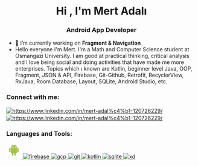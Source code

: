 <h1 align="center">Hi , I'm Mert Adalı</h1>
<h3 align="center">Android App Developer</h3>

- 🔭 I’m currently working on **Fragment & Navigation**
- Hello everyone I'm Mert. I'm a Math and Computer Science student at Osmangazi University. I am good at practical thinking, critical analysis and I love being social and doing activities that have made me more enterprises. Topics which ı known are Kotlin, beginner level Java, OOP, Fragment, JSON & API, Firebase, Git-Github, Retrofit, RecyclerView, RxJava, Room Database, Layout, SQLite, Android Studio, etc.

<h3 align="left">Connect with me:</h3>
<p align="left">
<a href="https://linkedin.com/in/https://www.linkedin.com/in/mert-adal%c4%b1-120726229/" target="blank"><img align="center" src="https://raw.githubusercontent.com/rahuldkjain/github-profile-readme-generator/master/src/images/icons/Social/linked-in-alt.svg" alt="https://www.linkedin.com/in/mert-adal%c4%b1-120726229/" height="30" width="40" /></a>
<a href="mailto:mertadali605@gmail.com" target="blank"><img align="center" src="https://img.shields.io/badge/-Gmail-c14438?style=flat&logo=Gmail&logoColor=white" alt="https://www.linkedin.com/in/mert-adal%c4%b1-120726229/" height="35" width="55" /></a>

 
</p>

<h3 align="left">Languages and Tools:</h3>
<p align="left"> <a href="https://developer.android.com" target="_blank" rel="noreferrer"> <img src="https://raw.githubusercontent.com/devicons/devicon/master/icons/android/android-original-wordmark.svg" alt="android" width="40" height="40"/> </a> <a href="https://firebase.google.com/" target="_blank" rel="noreferrer"> <img src="https://www.vectorlogo.zone/logos/firebase/firebase-icon.svg" alt="firebase" width="40" height="40"/> </a> <a href="https://cloud.google.com" target="_blank" rel="noreferrer"> <img src="https://www.vectorlogo.zone/logos/google_cloud/google_cloud-icon.svg" alt="gcp" width="40" height="40"/> </a> <a href="https://git-scm.com/" target="_blank" rel="noreferrer"> <img src="https://www.vectorlogo.zone/logos/git-scm/git-scm-icon.svg" alt="git" width="40" height="40"/> </a> <a href="https://kotlinlang.org" target="_blank" rel="noreferrer"> <img src="https://www.vectorlogo.zone/logos/kotlinlang/kotlinlang-icon.svg" alt="kotlin" width="40" height="40"/> </a> <a href="https://www.sqlite.org/" target="_blank" rel="noreferrer"> <img src="https://www.vectorlogo.zone/logos/sqlite/sqlite-icon.svg" alt="sqlite" width="40" height="40"/> </a> <a href="https://www.adobe.com/products/xd.html" target="_blank" rel="noreferrer"> <img src="https://cdn.worldvectorlogo.com/logos/adobe-xd.svg" alt="xd" width="40" height="40"/> </a> </p>

